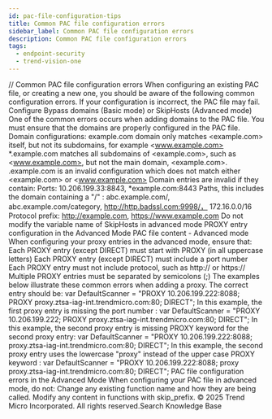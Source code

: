 ```yaml
---
id: pac-file-configuration-tips
title: Common PAC file configuration errors
sidebar_label: Common PAC file configuration errors
description: Common PAC file configuration errors
tags:
  - endpoint-security
  - trend-vision-one
---
```


/*<![CDATA[*/ $('#title').html($('meta[name=map-description]').attr('content')); /*]]>*/ Common PAC file configuration errors When configuring an existing PAC file, or creating a new one, you should be aware of the following common configuration errors. If your configuration is incorrect, the PAC file may fail. Configure Bypass domains (Basic mode) or SkipHosts (Advanced mode) One of the common errors occurs when adding domains to the PAC file. You must ensure that the domains are properly configured in the PAC file. Domain configurations: example.com domain only matches <example.com> itself, but not its subdomains, for example <www.example.com> *.example.com matches all subdomains of <example.com>, such as <www.example.com>, but not the main domain, <example.com>. .example.com is an invalid configuration which does not match either <example.com> or <www.example.com> Domain entries are invalid if they contain: Ports: 10.206.199.33:8843, *example.com:8443 Paths, this includes the domain containing a "/" : abc.example.com/, abc.example.com/category, http://http.badssl.com:9998/， 172.16.0.0/16 Protocol prefix: http://example.com, https://www.example.com Do not modify the variable name of SkipHosts in advanced mode PROXY entry configuration in the Advanced Mode PAC file content - Advanced mode When configuring your proxy entries in the advanced mode, ensure that: Each PROXY entry (except DIRECT) must start with PROXY (in all uppercase letters) Each PROXY entry (except DIRECT) must include a port number Each PROXY entry must not include protocol, such as http:// or https:// Multiple PROXY entries must be separated by semicolons (;) The examples below illustrate these common errors when adding a proxy. The correct entry should be: var DefaultScanner = "PROXY 10.206.199.222:8088; PROXY proxy.ztsa-iag-int.trendmicro.com:80; DIRECT"; In this example, the first proxy entry is missing the port number : var DefaultScanner = "PROXY 10.206.199.222; PROXY proxy.ztsa-iag-int.trendmicro.com:80; DIRECT"; In this example, the second proxy entry is missing PROXY keyword for the second proxy entry: var DefaultScanner = "PROXY 10.206.199.222:8088; proxy.ztsa-iag-int.trendmicro.com:80; DIRECT"; In this example, the second proxy entry uses the lowercase "proxy" instead of the upper case PROXY keyword : var DefaultScanner = "PROXY 10.206.199.222:8088; proxy proxy.ztsa-iag-int.trendmicro.com:80; DIRECT"; PAC file configuration errors in the Advanced Mode When configuring your PAC file in advanced mode, do not: Change any existing function name and how they are being called. Modify any content in functions with skip_prefix. © 2025 Trend Micro Incorporated. All rights reserved.Search Knowledge Base
